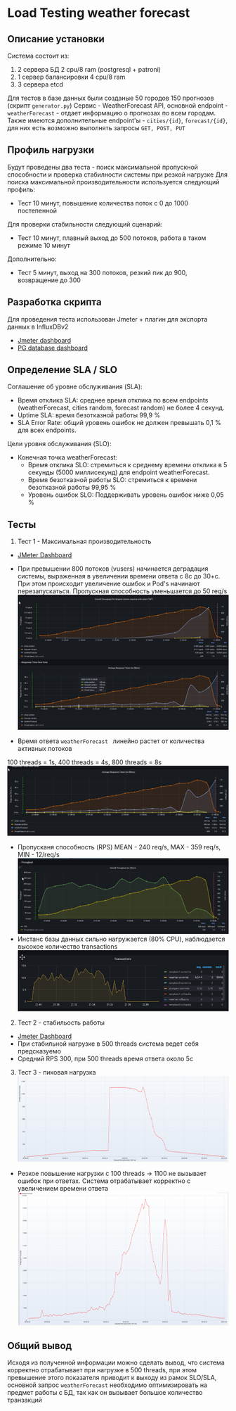 # Load Testing weather forecast

## Описание установки

Система состоит из: 
1. 2 сервера БД 2 cpu/8 ram (postgresql + patroni)
2. 1 сервер балансировки 4 cpu/8 ram
3. 3 сервера etcd 

Для тестов в базе данных были созданые 50 городов 150 прогнозов (скрипт `generator.py`)
Сервис - WeatherForecast API, основной endpoint - `weatherForecast` - отдает информацию о прогнозах по всем городам. 
Также имеются дополнительные endpoint'ы - `cities/{id}`, `forecast/{id}`, для них есть возможно выполнять запросы `GET, POST, PUT`
## Профиль нагрузки 
Будут проведены два теста - поиск максимальной пропускной способности и проверка стабилности системы при резкой нагрузке
Для поиска максимальной производительности используется следующий профиль:
- Тест 10 минут, повышение количества поток с 0 до 1000 постепенной

Для проверки стабильности следующий сценарий:
- Тест 10 минут, плавный выход до 500 потоков, работа в таком режиме 10 минут 

Дополнительно: 
- Тест 5 минут, выход на 300 потоков, резкий пик до 900, возвращение до 300 
## Разработка скрипта
Для проведения теста использован Jmeter + плагин для экспорта данных в InfluxDBv2 
- [Jmeter dashboard](http://5eca9364-3899-4021-b861-fd4f64e48c6d.mts-gslb.ru/d/b4kP_KoMzasadasdasd/jmeter-load-test-org-md-jmeter-influxdb2-visualizer-influxdb-v2-0-flux?orgId=1&refresh=1m&from=1701629939563&to=1701630839563)
- [PG database dashboard](http://5eca9364-3899-4021-b861-fd4f64e48c6d.mts-gslb.ru/d/000000039mfesenko/postgresql-database?orgId=1&var-DS_PROMETHEUS=mfesenkoProm&var-interval=%24__auto_interval_interval&var-namespace=&var-release=&var-instance=10.0.10.3%3A9187&var-datname=All&var-mode=All&from=1701629203726&to=1701630091653)
## Определение SLA / SLO 

Соглашение об уровне обслуживания (SLA):
- Время отклика SLA: среднее время отклика по всем endpoints (weatherForecast, cities random, forecast random) не более 4 секунд.
- Uptime SLA: время безотказной работы 99,9 % 
- SLA Error Rate: общий уровень ошибок не должен превышать 0,1 % для всех endpoints.

Цели уровня обслуживания (SLO):

- Конечная точка weatherForecast:
  - Время отклика SLO: стремиться к среднему времени отклика в 5 секунды (5000 миллисекунд) для endpoint weatherForecast.
  - Время безотказной работы SLO: стремиться к времени безотказной работы 99,95 % 
  - Уровень ошибок SLO: Поддерживать уровень ошибок ниже 0,05 %

## Тесты

1. Тест 1 - Максимальная производительность
- [JMeter Dashboard](http://5eca9364-3899-4021-b861-fd4f64e48c6d.mts-gslb.ru/d/b4kP_KoMzasadasdasd/jmeter-load-test-org-md-jmeter-influxdb2-visualizer-influxdb-v2-0-flux?orgId=1&var-request=weatherForecast&var-aggregation=30&var-runId=All&var-samplerType=All&from=1701629226692&to=1701629890737)

- При превышении 800 потоков (vusers) начинается деградация системы, выраженная в увеличении времени ответа с 8с до 30+с.
При этом происходит увеличение ошибок и Pod's начинают перезапускаться. Пропускная способность уменьшается до 50 req/s
![img_2.png](img_2.png)
- Время ответа `weatherForecast ` линейно растет от количества активных потоков

100 threads = 1s, 400 threads = 4s, 800 threads = 8s
![img_3.png](img_3.png)
- Пропусканя способность (RPS) MEAN - 240 req/s, MAX - 359 req/s, MIN - 12/req/s
![img_1.png](img_1.png)
- Инстанс базы данных сильно нагружается (80% CPU), наблюдается высокое количество transactions 
![img.png](img.png)

2. Тест 2 - стабильость работы 

- [Jmeter Dashboard](http://5eca9364-3899-4021-b861-fd4f64e48c6d.mts-gslb.ru/d/b4kP_KoMzasadasdasd/jmeter-load-test-org-md-jmeter-influxdb2-visualizer-influxdb-v2-0-flux?orgId=1&from=1701630294712&to=1701631111922)
- При стабильной нагрузке в 500 threads система ведет себя предсказуемо
- Средний RPS 300, при 500 threads время ответа около 5с 

3. Тест 3 - пиковая нагрузка
![img_4.png](img_4.png)

- Резкое повышение нагрузки с 100 threads -> 1100 не вызывает ошибок при ответах. Система отрабатывает корректно с увеличением времени ответа
![img_5.png](img_5.png)

## Общий вывод

Исходя из полученной информации можно сделать вывод, что система корректно отрабатывает при нагрузке в 500 threads, при этом превышение этого показателя 
приводит к выходу из рамок SLO/SLA, основной запрос `weatherForecast` необходимо оптимизировать на предмет работы с БД, так как он вызывает большое количество транзакций

